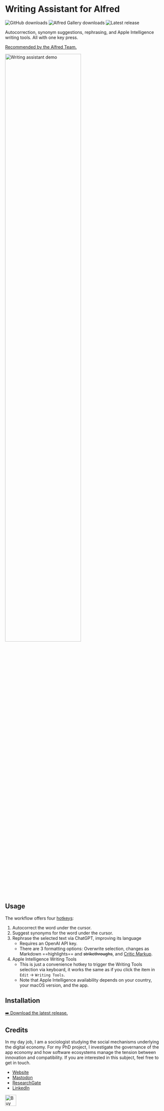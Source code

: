 # Writing Assistant for Alfred
![GitHub downloads](https://img.shields.io/github/downloads/chrisgrieser/alfred-writing-assistant/total?label=GitHub%20Downloads&style=plastic&logo=github)
![Alfred Gallery downloads](https://img.shields.io/badge/dynamic/yaml?url=https%3A%2F%2Fraw.githubusercontent.com%2Fchrisgrieser%2F.config%2Frefs%2Fheads%2Fmain%2FAlfred.alfredpreferences%2Falfred-gallery-downloads.yaml&query=writing-assistant&style=plastic&logo=alfred&label=Gallery%20Downloads&color=%235C1F87)
![Latest release](https://img.shields.io/github/v/release/chrisgrieser/alfred-writing-assistant?label=Latest%20Release&style=plastic)

Autocorrection, synonym suggestions, rephrasing, and Apple Intelligence writing
tools. All with one key press.

[Recommended by the Alfred Team.](https://www.alfredapp.com/blog/tips-and-tricks/workflows-for-languages-and-reference/)

<img alt="Writing assistant demo" width=70% src="https://github.com/chrisgrieser/alfred-writing-assistant/assets/73286100/e7485a12-875c-426f-a62c-3d273e4d2276">

## Usage
The workflow offers four [hotkeys](https://www.alfredapp.com/help/workflows/triggers/hotkey/):

1. Autocorrect the word under the cursor.
2. Suggest synonyms for the word under the cursor.
3. Rephrase the selected text via ChatGPT, improving its language
	+ Requires an OpenAI API key.
	+ There are 3 formatting options: Overwrite selection, changes as Markdown
	  ==highlights== and ~~strikethroughs~~, and [Critic
	  Markup](https://github.com/CriticMarkup/CriticMarkup-toolkit).
4. Apple Intelligence Writing Tools
	+ This is just a convenience hotkey to trigger the Writing Tools selection
	  via keyboard, it works the same as if you click the item in `Edit` →
	  `Writing Tools`.
	+ Note that Apple Intelligence availability depends on your country, your
	  macOS version, and the app.

## Installation
[➡️ Download the latest release.](https://github.com/chrisgrieser/alfred-writing-assistant/releases/latest)

## Credits
In my day job, I am a sociologist studying the social mechanisms underlying the
digital economy. For my PhD project, I investigate the governance of the app
economy and how software ecosystems manage the tension between innovation and
compatibility. If you are interested in this subject, feel free to get in touch.

- [Website](https://chris-grieser.de/)
- [Mastodon](https://pkm.social/@pseudometa)
- [ResearchGate](https://www.researchgate.net/profile/Christopher-Grieser)
- [LinkedIn](https://www.linkedin.com/in/christopher-grieser-ba693b17a/)

<a href='https://ko-fi.com/Y8Y86SQ91' target='_blank'> <img height='36'
style='border:0px;height:36px;' src='https://cdn.ko-fi.com/cdn/kofi1.png?v=3'
border='0' alt='Buy Me a Coffee at ko-fi.com' /></a>
